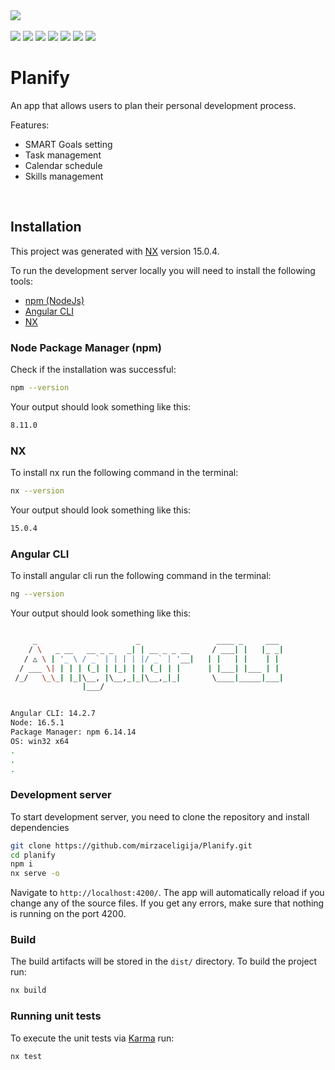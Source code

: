 <div>
  <img src="https://img.shields.io/badge/version-0.1.0-%236C63FF" />
</div>

<br/>

<div>
  <img src="https://img.shields.io/badge/Docker-%230db7ed.svg?style=flat&logo=docker&logoColor=white" />
  <img src="https://img.shields.io/badge/nx-143055?style=flat&logo=nx&logoColor=white" />
  <img src="https://img.shields.io/badge/Angular-DD0031?style=flat&logo=angular&logoColor=white" />
  <img src="https://img.shields.io/badge/.NET-512BD4?style=flat&logo=dotnet&logoColor=white" />
  <img src="https://img.shields.io/badge/MS%20SQL%20Sever-00000F?style=flat&logo=microsoft%20sql%20server&logoColor=white" />
  <img src="https://img.shields.io/badge/-Swagger-%23Clojure?style=flat&logo=swagger&logoColor=white" />
  <img src="https://img.shields.io/badge/Postman-FF6C37?style=flat&logo=postman&logoColor=white" />
</div>

# Planify

An app that allows users to plan their personal development process.

Features:
- SMART Goals setting
- Task management
- Calendar schedule
- Skills management
<br/>

## Installation

This project was generated with [NX](https://nx.dev/) version 15.0.4.

To run the development server locally you will need to install the following tools:
- [npm (NodeJs)](https://nodejs.org/en/download/)
- [Angular CLI](https://github.com/angular/angular-cli)
- [NX](https://nx.dev/)

### Node Package Manager (npm)

Check if the installation was successful:
```bash
npm --version
```

Your output should look something like this:
```bash
8.11.0
```

### NX

To install nx run the following command in the terminal:
```bash
nx --version
```

Your output should look something like this:
```bash
15.0.4
```

### Angular CLI

To install angular cli run the following command in the terminal:
```bash
ng --version
```

Your output should look something like this:
```bash

     _                      _                 ____ _     ___
    / \   _ __   __ _ _   _| | __ _ _ __     / ___| |   |_ _|
   / △ \ | '_ \ / _` | | | | |/ _` | '__|   | |   | |    | |
  / ___ \| | | | (_| | |_| | | (_| | |      | |___| |___ | |
 /_/   \_\_| |_|\__, |\__,_|_|\__,_|_|       \____|_____|___|
                |___/


Angular CLI: 14.2.7
Node: 16.5.1
Package Manager: npm 6.14.14
OS: win32 x64
.
.
.
```

### Development server

To start development server, you need to clone the repository and install dependencies
```bash
git clone https://github.com/mirzaceligija/Planify.git
cd planify
npm i
nx serve -o
```

Navigate to `http://localhost:4200/`. The app will automatically reload if you change any of the source files.
If you get any errors, make sure that nothing is running on the port 4200.


### Build

The build artifacts will be stored in the `dist/` directory. To build the project run:

```bash
nx build
```


### Running unit tests

To execute the unit tests via [Karma](https://karma-runner.github.io) run:

```bash
nx test
```